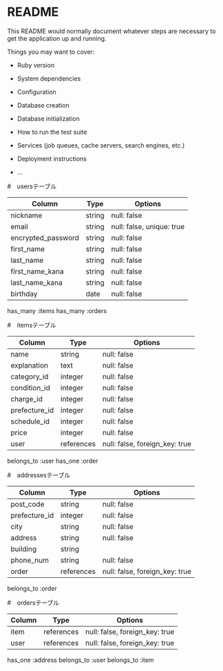 # README

This README would normally document whatever steps are necessary to get the
application up and running.

Things you may want to cover:

* Ruby version

* System dependencies

* Configuration

* Database creation

* Database initialization

* How to run the test suite

* Services (job queues, cache servers, search engines, etc.)

* Deployment instructions

* ...

#　usersテーブル

|Column             |Type   |Options                   |
|-------------------|-------|--------------------------|
|nickname           |string |null: false               |
|email              |string |null: false, unique: true |
|encrypted_password |string |null: false               |
|first_name         |string |null: false               |
|last_name          |string |null: false               |
|first_name_kana    |string |null: false               |
|last_name_kana     |string |null: false               |
|birthday           |date   |null: false               |

has_many :items 
has_many :orders 


#　itemsテーブル

|Column                |Type       |Options                        |
|----------------------|-----------|-------------------------------|
|name                  |string     |null: false                    |
|explanation           |text       |null: false                    |
|category_id           |integer    |null: false                    |
|condition_id          |integer    |null: false                    |
|charge_id             |integer    |null: false                    |
|prefecture_id         |integer    |null: false                    |
|schedule_id           |integer    |null: false                    |
|price                 |integer    |null: false                    |
|user                  |references |null: false, foreign_key: true |

belongs_to :user
has_one :order


#　addressesテーブル

|Column           |Type       |Options                        |
|-----------------|-----------|-------------------------------|
|post_code        |string     |null: false                    |
|prefecture_id    |integer    |null: false                    |
|city             |string     |null: false                    |
|address          |string     |null: false                    |
|building         |string     |                               |
|phone_num        |string     |null: false                    |
|order            |references |null: false, foreign_key: true |

belongs_to :order



#　ordersテーブル

|Column   |Type       |Options                        |
|---------|-----------|-------------------------------|
|item     |references |null: false, foreign_key: true |
|user     |references |null: false, foreign_key: true |

has_one :address
belongs_to :user
belongs_to :item
